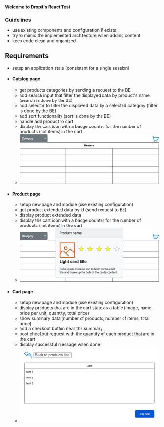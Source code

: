 #### Welcome to Dropit's React Test

### Guidelines

* use existing components and configuration if exists
* try to mimic the implemented architecture when adding content
* keep code clean and organized

## Requirements

* setup an application state (consistent for a single session)

* #### Catalog page
    * get products categories by sending a request to the BE
    * add search input that filter the displayed data by product's name (search is done by the BE)
    * add selector to filter the displayed data by a selected category (filter is done by the BE)
    * add sort functionality (sort is done by the BE)
    * handle add product to cart
    * display the cart icon with a badge counter for the number of products (not items) in the cart
    *  ![Table](images/table_categories.png)
* #### Product page
    * setup new page and module (use existing configuration)
    * get product extended data by id (send request to BE)
    * display product extended data
    * display the cart icon with a badge counter for the number of products (not items) in the cart
    *  ![Product](images/product.png)

* #### Cart page
    * setup new page and module (use existing configuration)
    * display products that are in the cart state as a table (image, name, price per unit, quantity, total price)
    * show summary data (number of products, number of items, total price)
    * add a checkout button near the summary
    * post checkout request with the quantity of each product that are in the cart
    * display successful message when done
    * ![Cart](images/cart.png)
